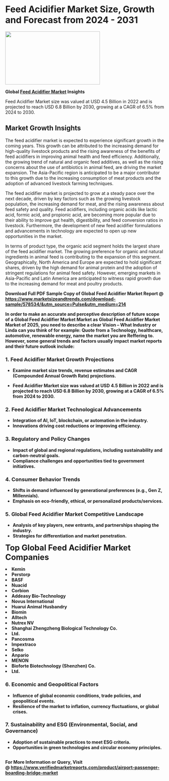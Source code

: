 <H1>Feed Acidifier Market Size, Growth and Forecast from 2024 - 2031</H1><img class="aligncenter size-medium wp-image-584254" src="https://thirdeyenews.in/wp-content/uploads/2024/09/Global-Market-Research-300x168.jpeg" alt="" width="300" height="168" /><p><strong>Global&nbsp;<a href="https://www.marketsizeandtrends.com/download-sample/578534/&amp;utm_source=Pulse&amp;utm_medium=214">Feed Acidifier Market</a> Insights</strong></p><p>Feed Acidifier Market size was valued at USD 4.5 Billion in 2022 and is projected to reach USD 6.8 Billion by 2030, growing at a CAGR of 6.5% from 2024 to 2030.</p><p><h2>Market Growth Insights</h2> <p>The feed acidifier market is expected to experience significant growth in the coming years. This growth can be attributed to the increasing demand for high-quality livestock products and the rising awareness of the benefits of feed acidifiers in improving animal health and feed efficiency. Additionally, the growing trend of natural and organic feed additives, as well as the rising concerns about the use of antibiotics in animal feed, are driving the market expansion. The Asia-Pacific region is anticipated to be a major contributor to this growth due to the increasing consumption of meat products and the adoption of advanced livestock farming techniques.</p> <p><strong></strong></p> <p>The feed acidifier market is projected to grow at a steady pace over the next decade, driven by key factors such as the growing livestock population, the increasing demand for meat, and the rising awareness about feed safety and quality. Feed acidifiers, including organic acids like lactic acid, formic acid, and propionic acid, are becoming more popular due to their ability to improve gut health, digestibility, and feed conversion ratios in livestock. Furthermore, the development of new feed acidifier formulations and advancements in technology are expected to open up new opportunities in the market.</p> <p>In terms of product type, the organic acid segment holds the largest share of the feed acidifier market. The growing preference for organic and natural ingredients in animal feed is contributing to the expansion of this segment. Geographically, North America and Europe are expected to hold significant shares, driven by the high demand for animal protein and the adoption of stringent regulations for animal feed safety. However, emerging markets in Asia-Pacific and Latin America are anticipated to witness rapid growth due to the increasing demand for meat and poultry products.</p> <p><strong></p><p><span class=""><strong>Download Full PDF Sample Copy of Global Feed Acidifier Market Report</strong> @ <a href="https://www.marketsizeandtrends.com/download-sample/578534/&amp;utm_source=Pulse&amp;utm_medium=214" target="_blank">https://www.marketsizeandtrends.com/download-sample/578534/&amp;utm_source=Pulse&amp;utm_medium=214</a></span></p><p>In order to make an accurate and perceptive description of future scope of a Global&nbsp;Feed Acidifier Market Market as Global&nbsp;Feed Acidifier Market Market of 2025, you need to describe a clear Vision &ndash; What Industry or Linda can you think of for example: Quote from a Technology, healthcare, automotive, renewable energy, name the market you are Reffering to. However, some general trends and factors usually impact market reports and their future outlook include:</p><h3>1.&nbsp;<strong>Feed Acidifier Market Growth Projections</strong></h3><ul><li>Examine market size trends, revenue estimates and CAGR (Compounded Annual Growth Rate) projections.</li><li><p>Feed Acidifier Market size was valued at USD 4.5 Billion in 2022 and is projected to reach USD 6.8 Billion by 2030, growing at a CAGR of 6.5% from 2024 to 2030.</p></li></ul><h3>2.&nbsp;<strong>Feed Acidifier Market Technological Advancements</strong></h3><ul><li>Integration of AI, IoT, blockchain, or automation in the industry.</li><li>Innovations driving cost reductions or improving efficiency.</li></ul><h3>3.&nbsp;<strong>Regulatory and Policy Changes</strong></h3><ul><li>Impact of global and regional regulations, including sustainability and carbon-neutral goals.</li><li>Compliance challenges and opportunities tied to government initiatives.</li></ul><h3>4.&nbsp;<strong>Consumer Behavior Trends</strong></h3><ul><li>Shifts in demand influenced by generational preferences (e.g., Gen Z, Millennials).</li><li>Emphasis on eco-friendly, ethical, or personalized products/services.</li></ul><h3>5.&nbsp;<strong>Global Feed Acidifier Market Competitive Landscape</strong></h3><ul><li>Analysis of key players, new entrants, and partnerships shaping the industry.</li><li>Strategies for differentiation and market penetration.</li></ul><p data-pm-slice="1 1 []"><span style="color: inherit; font-family: inherit; font-size: 25px;">Top Global Feed Acidifier Market Companies</span></p><div class="" data-test-id=""><p><li>Kemin</li><li> Perstorp</li><li> BASF</li><li> Nuacid</li><li> Corbion</li><li> Addeasy Bio-Technology</li><li> Novus International</li><li> Huarui Animal Husbandry</li><li> Biomin</li><li> Alltech</li><li> Nutrex NV</li><li> Shanghai Zhengzheng Biological Technology Co.</li><li> Ltd.</li><li> Pancosma</li><li> Impextraco</li><li> Selko</li><li> Anpario</li><li> MENON</li><li> Bioforte Biotechnology (Shenzhen) Co.</li><li> Ltd.</li></p></div><h3>6.&nbsp;<strong>Economic and Geopolitical Factors</strong></h3><ul><li>Influence of global economic conditions, trade policies, and geopolitical events.</li><li>Resilience of the market to inflation, currency fluctuations, or global crises.</li></ul><h3>7.&nbsp;<strong>Sustainability and ESG (Environmental, Social, and Governance)</strong></h3><ul><li>Adoption of sustainable practices to meet ESG criteria.</li><li>Opportunities in green technologies and circular economy principles.</li></ul><h2><strong style="font-size: 14px;">For More Information or Query, Visit @&nbsp;</strong><a style="background-color: #ffffff; font-size: 14px;" href="https://www.marketsizeandtrends.com/report/feed-acidifier-market/" target="_blank">https://www.verifiedmarketreports.com/product/airport-passenger-boarding-bridge-market</a></h2>

